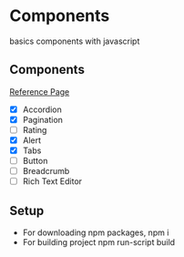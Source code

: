 # Components

 basics components with javascript



## Components

[Reference Page](https://component.gallery/components/ "component.gallery")

- [x] Accordion
- [x] Pagination
- [ ] Rating
- [x] Alert
- [x] Tabs
- [ ] Button
- [ ] Breadcrumb
- [ ] Rich Text Editor

## Setup

- For downloading npm packages, npm i
- For building project npm run-script build



